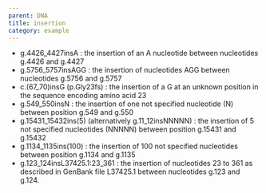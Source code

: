 ```yaml
---
parent: DNA
title: insertion
category: example
---
```


*	g.4426\_4427insA
	: the insertion of an A nucleotide between nucleotides g.4426 and g.4427 
*	g.5756\_5757insAGG
	: the insertion of nucleotides AGG between nucleotides g.5756 and g.5757
*	c.(67\_70)insG (p.Gly23fs)
	: the insertion of a G at an unknown position in the sequence encoding amino acid 23
*	g.549\_550insN 
	: the insertion of one not specified nucleotide (N) between position g.549 and g.550
*	g.15431\_15432ins(5) (alternatively g.11\_12insNNNNN)
	: the insertion of 5 not specified nucleotides (NNNNN) between position g.15431 and g.15432
*	g.1134\_1135ins(100)
	: the insertion of 100 not specified nucleotides between position g.1134 and g.1135
*	g.123\_124insL37425.1:23\_361
	:  the insertion of nucleotides 23 to 361 as described in GenBank file L37425.1 between nucleotides g.123 and g.124. 
